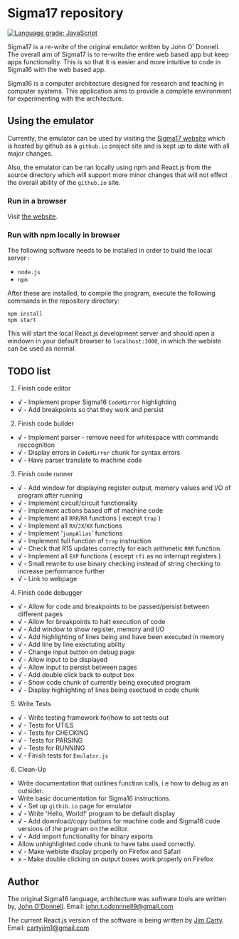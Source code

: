 # Sigma17 repository

[![Language grade: JavaScript](https://img.shields.io/lgtm/grade/javascript/g/QuestioWo/Sigma17.svg?logo=lgtm&logoWidth=18)](https://lgtm.com/projects/g/QuestioWo/Sigma17/context:javascript)

Sigma17 is a re-write of the original emulator written by John O' Donnell. The overall aim of Sigma17 is to re-write the entire web based app but keep apps functionality. This is so that it is easier and more intuitive to code in Sigma16 with the web based app. 

Sigma16 is a computer architecture designed for research and teaching in computer systems.  This application aims to provide a complete environment for experimenting with the architecture.

## Using the emulator

Currently, the emulator can be used by visiting the [Sigma17 website](https://questiowo.github.io/Sigma17) which is hosted by github as a `github.io` project site and is kept up to date with all major changes.

Also, the emulator can be ran locally using npm and React.js from the source directory which will support more minor changes that will not effect the overall ability of the `github.io` site.

### Run in a browser

Visit [the website](https://questiowo.github.io/Sigma17).

### Run with npm locally in browser

The following software needs to be installed in order to build the local server :

* `node.js`
* `npm`

After these are installed, to compile the program, execute the following commands in the repository directory:

```shell
npm install
npm start
```

This will start the local React.js development server and should open a windown in your default browser to `localhost:3000`, in which the webiste can be used as normal.

## TODO list

1. Finish code editor
* √ - Implement proper Sigma16 `CodeMirror` highlighting
* √ - Add breakpoints so that they work and persist

2. Finish code builder
* √ - Implement parser - remove need for whitespace with commands reccognition
* √ - Display errors in `CodeMirror` chunk for syntax errors
* √ - Have parser translate to machine code

3. Finish code runner
* √ - Add window for displaying register output, memory values and I/O of program after running
* √ - Implement circuit/circuit functionality
* √ - Implement actions based off of machine code
* √ - Implement all `RRR`/`RR` functions ( except `trap` )
* √ - Implement all `RX`/`JX`/`KX` functions
* √ - Implement '`jumpAlias`' functions
* √ - Implement full function of `trap` instruction
* √ - Check that R15 updates correctly for each arithmetic `RRR` function.
* √ - Implement all `EXP` functions ( except `rfi` as no interrupt registers )
* √ - Small rewrite to use binary checking instead of string checking to increase performance further
* √ - Link to webpage

4. Finish code debugger
* √ - Allow for code and breakpoints to be passed/persist between different pages
* √ - Allow for breakpoints to halt execution of code
* √ - Add window to show register, memory and I/O
* √ - Add highlighting of lines being and have been executed in memory
* √ - Add line by line exectuting ability
* √ - Change input button on debug page
* √ - Allow input to be displayed
* √ - Allow input to persist between pages
* √ - Add double click back to output box
* √ - Show code chunk of currently being executed program
* √ - Display highlighting of lines being exectued in code chunk

5. Write Tests
* √ - Write testing framework for/how to set tests out
* √ - Tests for UTILS
* √ - Tests for CHECKING
* √ - Tests for PARSING
* √ - Tests for RUNNING
* √ - Finish tests for `Emulator.js`

6. Clean-Up
* Write documentation that outlines function calls, i.e how to debug as an outsider.
* Write basic documentation for Sigma16 instructions.
* √ - Set up `githib.io` page for emulator
* √ - Write 'Hello, World!' program to be default display
* √ - Add download/copy buttons for machine code and Sigma16 code versions of the program on the editor.
* √ - Add import functionality for binary exports
* Allow unhighlighted code chunk to have tabs used correctly.
* √ - Make webiste display properly on Firefox and Safari
* x - Make double clicking on output boxes work properly on Firefox

## Author

The original Sigma16 language, architecture was software tools are written by, [John O'Donnell](https://jtod.github.io/index.html). Email: john.t.odonnnell9@gmail.com

The current React.js version of the software is being written by [Jim Carty](https://questiowo.github.io). Email: cartyjim1@gmail.com
